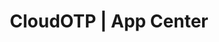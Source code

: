 ---
layout: home

title: CloudOTP | App Center
titleTemplate: App Center

hero:
  name: "CloudOTP"
  text: "令人爱不释手的\n双因素身份验证器"
  tagline: 本软件仅支持Android
  actions:
    - theme: brand
      text: 了解详情
      link: /cloudotp/introduction
    - theme: alt
      text: Github
      link: https://github.com/Robert-Stackflow/CloudOTP
  image:
    src: https://picbed.cloudchewie.com/apps/cloudotp-icon.webp
    alt: CloudOTP

features:
  - icon: 🚀
    title: 美观
    details: 支持深色模式、切换主题颜色
  - icon: 😃
    title: 易用
    details: 支持单双栏显示令牌、内置诸多应用图标
  - icon: 🛡️
    title: 安全
    details: 支持密码锁、安全模式
  - icon: ⌛️
    title: 同步
    details: 支持多种导入导出方式、Dropbox云盘备份
  - icon: 🌈
    title: 国际化
    details: 支持简体中文、繁体中文、英语、日语等四种语言
  - icon: ⚙️
    title: 定制
    details: 支持令牌编辑功能
---